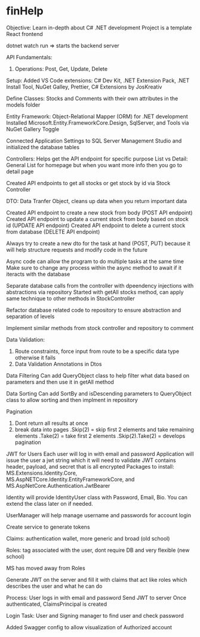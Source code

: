 # finHelp
Objective: Learn in-depth about C# .NET development
Project is a template React frontend 

dotnet watch run => starts the backend server

API Fundamentals:
1. Operations: Post, Get, Update, Delete

Setup:
Added VS Code extensions: C# Dev Kit, .NET Extension Pack, .NET Install Tool, NuGet Galley, Prettier, C# Extensions by JosKreativ

Define Classes: Stocks and Comments with their own attributes in the models folder

Entity Framework: Object-Relational Mapper (ORM) for .NET development
Installed Microsoft.Entity.FrameworkCore.Design, SqlServer, and Tools via NuGet Gallery Toggle

Connected Application Settings to SQL Server Management Studio and initialized the database tables

Controllers: Helps get the API endpoint for specific purpose
List vs Detail: General List for homepage but when you want more info then you go to detail page

Created API endpoints to get all stocks or get stock by id via Stock Controller

DTO: Data Tranfer Object, cleans up data when you return important data

Created API endpoint to create a new stock from body (POST API endpoint)
Created API endpoint to update a current stock from body based on stock id (UPDATE API endpoint)
Created API endpoint to delete a current stock from database (DELETE API endpoint)

Always try to create a new dto for the task at hand (POST, PUT) because it will help structure requests and modify code in the future

Async code can allow the program to do multiple tasks at the same time
Make sure to change any process within the async method to await if it iteracts with the database

Separate database calls from the controller with dpeendency injections with abstractions via repository
Started with getAll stocks method, can apply same technique to other methods in StockController

Refactor database related code to repository to ensure abstraction and separation of levels

Implement similar methods from stock controller and repository to comment

Data Validation:
1. Route constraints, force input from route to be a specific data type otherwise it fails
2. Data Validation Annotations in Dtos

Data Filtering
Can add QueryObject class to help filter what data based on parameters and then use it in getAll method

Data Sorting
Can add SortBy and isDescending parameters to QueryObject class to allow sorting and then implment in repository

Pagination
1. Dont return all results at once 
2. break data into pages
.Skip(2) = skip first 2 elements and take remaining elements
.Take(2) = take first 2 elements
.Skip(2).Take(2) = develops pagination 

JWT for Users
Each user will log in with email and password
Application will issue the user a jwt string which it will need to validate
JWT contains header, payload, and secret that is all encrypted
Packages to install: MS.Extensions.Identity.Core, MS.AspNETCore.Identity.EntityFrameworkCore, and MS.AspNetCore.Authentication.JwtBearer

Identity will provide IdentityUser class with Password, Email, Bio. You can extend the class later on if needed.

UserManager will help manage username and passwords for account login

Create service to generate tokens

Claims: authentication wallet, more generic and broad (old school)

Roles: tag associated with the user, dont require DB and very flexible (new school)

MS has moved away from Roles

Generate JWT on the server and fill it with claims that act like roles which describes the user and what he can do

Process:
User logs in with email and password
Send JWT to server
Once authenticated, ClaimsPrincipal is created

Login Task:
User and Signing manager to find user and check password

Added Swagger config to allow visualization of Authorized account
